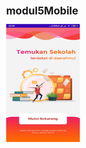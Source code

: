 # modul5Mobile
<img src="https://raw.githubusercontent.com/aprian1337/modul5Mobile/master/Skrinsut1.jpg" width="200" height="320"/>
